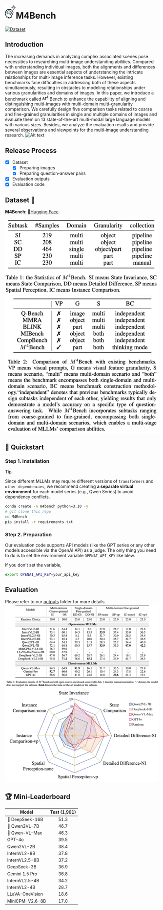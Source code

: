# <img src="assets/M4Bench.png" width="35" />M4Bench
[![Dataset](https://img.shields.io/badge/Dataset-Hugging_Face-CFAFD4)](https://huggingface.co/datasets/Anonymous8976/M4Bench) 


## Introduction
The increasing demands in analyzing complex associated scenes pose necessities to researching multi-image understanding abilities. 
Compared with understanding individual images, both the alignments and differences between images are essential aspects of understanding the intricate relationships for multi-image inference tasks. 
However, existing benchmarks face difficulties in addressing both of these aspects simultaneously, resulting in obstacles to modeling relationships under various granularities and domains of images. 
In this paper, we introduce a benchmark called $M^4$ Bench to enhance the capability of aligning and distinguishing multi-images with multi-domain multi-granularity comparison. 
We carefully design five comparison tasks related to coarse and fine-grained granularities in single and multiple domains of images and evaluate them on 13 state-of-the-art multi-modal large language models with various sizes. 
Besides, we analyze the evaluation results and provide several observations and viewpoints for the multi-image understanding research.
![Alt text](assets/all.png)

## Release Process
- [x] Dataset
  - [x] Preparing images
  - [x] Preparing question-answer pairs
- [x] Evaluation outputs
- [x] Evaluation code

## Dataset 🌟
**M4Bench**: 🤗[Hugging Face](https://huggingface.co/datasets/Anonymous8976/M4Bench)

<img src="assets/statistics.png" />
<img src="assets/comparison.png" />

## 🚀 Quickstart
### Step 1. Installation
> [!TIP] 
> Since different MLLMs may require different versions of `transformers` and `other dependencies`, we recommend creating **a separate virtual environment** for each model series (e.g., Qwen Series) to avoid dependency conflicts.
```bash
conda create -n m4bench python=3.10 -y
# git clone this repo
cd M4Bench
pip install -r requirements.txt
```
### Step 2. Preparation
Our evaluation code supports API models (like the GPT series or any other models accessible via the OpenAI API) as a judge. The only thing you need to do is to set the environment variable `OPENAI_API_KEY` like blew.

If you don't set the variable, 
```bash
export OPENAI_API_KEY=your_api_key
```

## Evaluation
Please refer to our [outputs](outputs) folder for more details.
![Alt text](assets/outputs.png)
![Alt text](assets/radargram.png)

## 🏆 Mini-Leaderboard
| Model                      | Test (1,901)|
|----------------------------|:-----------:|
|🏅 DeepSeek-16B             |     51.3    | 
|🥈 Qwen2VL-7B               |     46.7    |  
|🥉 Qwen-VL-Max              |     46.3    |  
| GPT-4o                     |     39.5    |  
| Qwen2VL-2B                 |     38.4    | 
| InternVL2-8B               |     37.8    | 
| InternVL2.5-8B             |     37.2    | 
| DeepSeek-3B                |     36.9    |  
| Gemini 1.5 Pro             |     36.8    | 
| InternVL2.5-4B             |     34.2    | 
| InternVL2-4B               |     28.7    |  
| LLaVA-OneVision            |     18.6    | 
| MiniCPM-V2.6-8B            |     17.0    | 
 